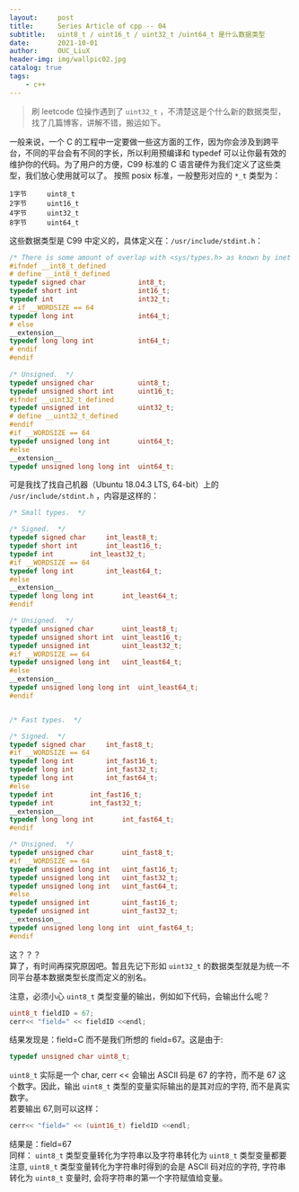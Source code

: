 ```yaml
---
layout:     post
title:      Series Article of cpp -- 04
subtitle:   uint8_t / uint16_t / uint32_t /uint64_t 是什么数据类型      
date:       2021-10-01
author:     OUC_LiuX
header-img: img/wallpic02.jpg
catalog: true
tags:     
    - c++ 
---     
```


> 刷 leetcode 位操作遇到了 `uint32_t` ，不清楚这是个什么新的数据类型，找了几篇博客，讲解不错，搬运如下。      

一般来说，一个 C 的工程中一定要做一些这方面的工作，因为你会涉及到跨平台，不同的平台会有不同的字长，所以利用预编译和 typedef 可以让你最有效的维护你的代码。为了用户的方便，C99 标准的 C 语言硬件为我们定义了这些类型，我们放心使用就可以了。 按照 posix 标准，一般整形对应的 `*_t` 类型为：
```
1字节     uint8_t       
2字节     uint16_t      
4字节     uint32_t       
8字节     uint64_t      
```

这些数据类型是 C99 中定义的，具体定义在：`/usr/include/stdint.h`：         
```c           
/* There is some amount of overlap with <sys/types.h> as known by inet code */  
#ifndef __int8_t_defined  
# define __int8_t_defined  
typedef signed char             int8_t;   
typedef short int               int16_t;  
typedef int                     int32_t;  
# if __WORDSIZE == 64  
typedef long int                int64_t;  
# else  
__extension__  
typedef long long int           int64_t;  
# endif  
#endif  
  
/* Unsigned.  */  
typedef unsigned char           uint8_t;  
typedef unsigned short int      uint16_t;  
#ifndef __uint32_t_defined  
typedef unsigned int            uint32_t;  
# define __uint32_t_defined  
#endif  
#if __WORDSIZE == 64  
typedef unsigned long int       uint64_t;  
#else  
__extension__  
typedef unsigned long long int  uint64_t;  
```          

可是我找了找自己机器（Ubuntu 18.04.3 LTS, 64-bit）上的 `/usr/include/stdint.h` ，内容是这样的：        
```c     
/* Small types.  */

/* Signed.  */
typedef signed char		int_least8_t;
typedef short int		int_least16_t;
typedef int			int_least32_t;
#if __WORDSIZE == 64
typedef long int		int_least64_t;
#else
__extension__
typedef long long int		int_least64_t;
#endif

/* Unsigned.  */
typedef unsigned char		uint_least8_t;
typedef unsigned short int	uint_least16_t;
typedef unsigned int		uint_least32_t;
#if __WORDSIZE == 64
typedef unsigned long int	uint_least64_t;
#else
__extension__
typedef unsigned long long int	uint_least64_t;
#endif


/* Fast types.  */

/* Signed.  */
typedef signed char		int_fast8_t;
#if __WORDSIZE == 64
typedef long int		int_fast16_t;
typedef long int		int_fast32_t;
typedef long int		int_fast64_t;
#else
typedef int			int_fast16_t;
typedef int			int_fast32_t;
__extension__
typedef long long int		int_fast64_t;
#endif

/* Unsigned.  */
typedef unsigned char		uint_fast8_t;
#if __WORDSIZE == 64
typedef unsigned long int	uint_fast16_t;
typedef unsigned long int	uint_fast32_t;
typedef unsigned long int	uint_fast64_t;
#else
typedef unsigned int		uint_fast16_t;
typedef unsigned int		uint_fast32_t;
__extension__
typedef unsigned long long int	uint_fast64_t;
#endif
```         

这？？？     
算了，有时间再探究原因吧。暂且先记下形如 `uint32_t` 的数据类型就是为统一不同平台基本数据类型长度而定义的别名。           

注意，必须小心 `uint8_t` 类型变量的输出，例如如下代码，会输出什么呢？         
```c++
uint8_t fieldID = 67;
cerr<< "field=" << fieldID <<endl;
```
结果发现是：field=C 而不是我们所想的 field=67。这是由于:       
```c
typedef unsigned char uint8_t;
```
`uint8_t` 实际是一个 char, cerr << 会输出 ASCII 码是 67 的字符，而不是 67 这个数字。因此，输出 `uint8_t` 类型的变量实际输出的是其对应的字符, 而不是真实数字。       
若要输出 67,则可以这样：         
```c++
cerr<< "field=" << (uint16_t) fieldID <<endl;
```
结果是：field=67          
同样： `uint8_t` 类型变量转化为字符串以及字符串转化为 `uint8_t` 类型变量都要注意, `uint8_t` 类型变量转化为字符串时得到的会是 ASCII 码对应的字符, 字符串转化为 `uint8_t` 变量时, 会将字符串的第一个字符赋值给变量。       